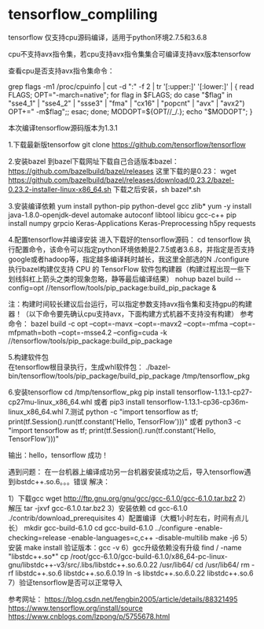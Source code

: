 # tensorflow_compliling
tensorflow 仅支持cpu源码编译，适用于python环境2.7.5和3.6.8

cpu不支持avx指令集，若cpu支持avx指令集集合可编译支持avx版本tensorfow

查看cpu是否支持avx指令集命令：  

grep flags -m1 /proc/cpuinfo | cut -d ":" -f 2 | tr '[:upper:]' '[:lower:]' | { read FLAGS; OPT="-march=native"; for flag in $FLAGS; do case "$flag" in "sse4_1" | "sse4_2" | "ssse3" | "fma" | "cx16" | "popcnt" | "avx" | "avx2") OPT+=" -m$flag";; esac; done; MODOPT=${OPT//_/\.}; echo "$MODOPT"; }

本次编译tensorflow源码版本为1.3.1

1.下载最新版tensorfow
git clone https://github.com/tensorflow/tensorflow

2.安装bazel 
到bazel下载网址下载自己合适版本bazel：https://github.com/bazelbuild/bazel/releases
这里下载的是0.23：
wget https://github.com/bazelbuild/bazel/releases/download/0.23.2/bazel-0.23.2-installer-linux-x86_64.sh
下载之后安装，sh bazel*.sh

3.安装编译依赖
yum install  python-pip python-devel gcc zlib*
yum -y install java-1.8.0-openjdk-devel automake autoconf libtool libicu gcc-c++
pip install numpy grpcio Keras-Applications Keras-Preprocessing h5py requests

4.配置tensorflow并编译安装
  进入下载好的tensorflow源码：
  cd tensorflow
  执行配置命令，该命令可以指定python环境依赖是2.7.5或者3.6.8，并指定是否支持google或者hadoop等，指定越多编译耗时越长，我这里全部选的N
  ./configure
  执行bazel构建仅支持 CPU 的 TensorFlow 软件包构建器（构建过程出现一些下划线斜杠上箭头之类的现象忽略，静等最后编译结果）
  nohup bazel build --config=opt //tensorflow/tools/pip_package:build_pip_package & 
  
  注：构建时间较长建议后台运行，可以指定参数支持avx指令集和支持gpu的构建器！（以下命令要先确认cpu支持avx，下面构建方式机器不支持没有构建）
  参考命令：
  bazel build -c opt –copt=-mavx –copt=-mavx2 –copt=-mfma –copt=-mfpmath=both –copt=-msse4.2 –config=cuda -k       //tensorflow/tools/pip_package:build_pip_package  

5.构建软件包  
  在tensorflow根目录执行，生成whl软件包：
  ./bazel-bin/tensorflow/tools/pip_package/build_pip_package /tmp/tensorflow_pkg
 
6.安装tensorflow
  cd /tmp/tensorflow_pkg 
  pip install tensorflow-1.13.1-cp27-cp27mu-linux_x86_64.whl
  或者
  pip3 install tensorflow-1.13.1-cp36-cp36m-linux_x86_64.whl
7.测试
 python -c "import tensorflow as tf; print(tf.Session().run(tf.constant('Hello, TensorFlow')))"
 或者
 python3 -c "import tensorflow as tf; print(tf.Session().run(tf.constant('Hello, TensorFlow')))"
 
 输出：hello，tensorflow 成功！
  
  
遇到问题：
在一台机器上编译成功另一台机器安装成功之后，导入tensorflow遇到ibstdc++.so.6。。。错误
解决：

1）下载gcc
wget http://ftp.gnu.org/gnu/gcc/gcc-6.1.0/gcc-6.1.0.tar.bz2
2）解压
tar -jxvf gcc-6.1.0.tar.bz2
3）安装依赖
cd gcc-6.1.0
./contrib/download_prerequisites
4）配置编译（大概1小时左右，时间有点儿长）
mkdir gcc-build-6.1.0
cd gcc-build-6.1.0
../configure -enable-checking=release -enable-languages=c,c++ -disable-multilib
make -j6
5）安装
make install
验证版本：gcc -v 
6）gcc升级依赖没有升级
find / -name "libstdc++.so*"
cp /root/gcc-6.1.0/gcc-build-6.1.0/x86_64-pc-linux-gnu/libstdc++-v3/src/.libs/libstdc++.so.6.0.22 /usr/lib64/
cd /usr/lib64/
rm -rf libstdc++.so.6 libstdc++.so.6.0.19
ln -s libstdc++.so.6.0.22 libstdc++.so.6
7）验证tensorflow是否可以正常导入

参考网址：
https://blog.csdn.net/fengbin2005/article/details/88321495
https://www.tensorflow.org/install/source
https://www.cnblogs.com/lzpong/p/5755678.html

